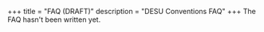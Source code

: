 +++
title = "FAQ (DRAFT)"
description = "DESU Conventions FAQ"
+++
The FAQ hasn't been written yet.
